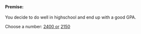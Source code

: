 #### Premise: 
You decide to do well in highschool and end up with a good GPA.

Choose a number:
[2400 or](story-1/option-1.md) 
[2150](story-2/option-1.md)
